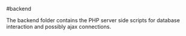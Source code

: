 #backend

The backend folder contains the PHP server side scripts for database interaction and possibly ajax connections.